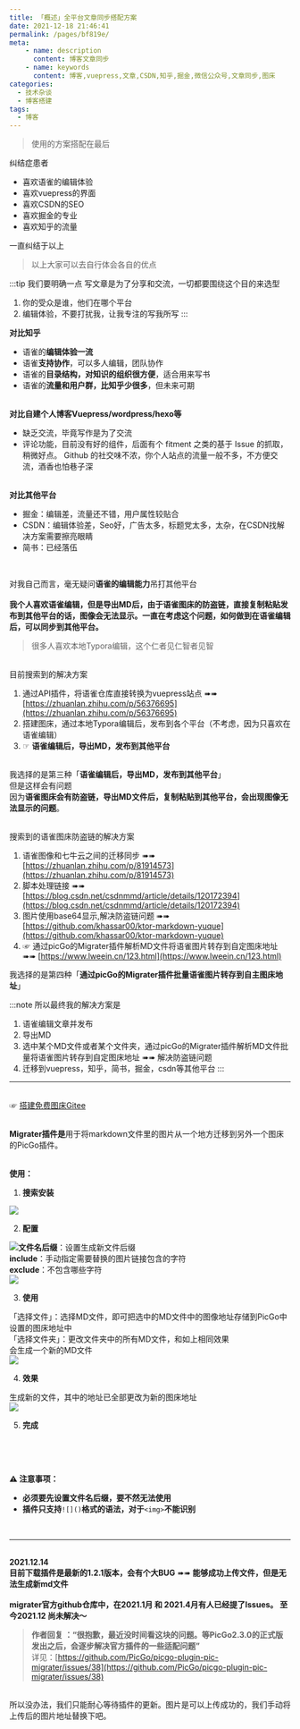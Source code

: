 ```yaml
---
title: 「概述」全平台文章同步搭配方案
date: 2021-12-18 21:46:41
permalink: /pages/bf819e/
meta:
    - name: description
      content: 博客文章同步
    - name: keywords
      content: 博客,vuepress,文章,CSDN,知乎,掘金,微信公众号,文章同步,图床
categories:
  - 技术杂谈
  - 博客搭建
tags:
  - 博客
---
```

> 使用的方案搭配在最后



纠结症患者

- 喜欢语雀的编辑体验
- 喜欢vuepress的界面
- 喜欢CSDN的SEO
- 喜欢掘金的专业
- 喜欢知乎的流量

<!-- more -->

一直纠结于以上
> 以上大家可以去自行体会各自的优点

:::tip 我们要明确一点
写文章是为了分享和交流，一切都要围绕这个目的来选型

1. 你的受众是谁，他们在哪个平台
1. 编辑体验，不要打扰我，让我专注的写我所写
:::


**对比知乎**
- 语雀的**编辑体验一流**
- 语雀**支持协作**，可以多人编辑，团队协作
- 语雀的**目录结构，对知识的组织很方便**，适合用来写书
- 语雀的**流量和用户群，比知乎少很多**，但未来可期


<br />**对比自建个人博客Vuepress/wordpress/hexo等**
- 缺乏交流，毕竟写作是为了交流
- 评论功能，目前没有好的组件，后面有个 fitment 之类的基于 Issue 的抓取，稍微好点。 Github 的社交味不浓，你个人站点的流量一般不多，不方便交流，酒香也怕巷子深


<br />**对比其他平台**
- 掘金：编辑差，流量还不错，用户属性较贴合
- CSDN：编辑体验差，Seo好，广告太多，标题党太多，太杂，在CSDN找解决方案需要擦亮眼睛
- 简书：已经落伍

​

对我自己而言，毫无疑问**语雀的编辑能力**吊打其他平台<br />
<br />**我个人喜欢语雀编辑，但是导出MD后，由于语雀图床的防盗链，直接复制粘贴发布到其他平台的话，图像会无法显示。一直在考虑这个问题，如何做到在语雀编辑后，可以同步到其他平台。**
> 很多人喜欢本地Typora编辑，这个仁者见仁智者见智


<br />目前搜索到的解决方案

1. 通过API插件，将语雀仓库直接转换为vuepress站点  ➠➠  [https://zhuanlan.zhihu.com/p/56376695](https://zhuanlan.zhihu.com/p/56376695)
1. 搭建图床，通过本地Typora编辑后，发布到各个平台（不考虑，因为只喜欢在语雀编辑）
1. ☞ **语雀编辑后，导出MD，发布到其他平台**


<br />我选择的是第三种「**语雀编辑后，导出MD，发布到其他平台**」<br />但是这样会有问题<br />因为**语雀图床会有防盗链，导出MD文件后，复制粘贴到其他平台，会出现图像无法显示的问题**。<br />​

搜索到的语雀图床防盗链的解决方案

1. 语雀图像和七牛云之间的迁移同步 ➠➠ [https://zhuanlan.zhihu.com/p/81914573](https://zhuanlan.zhihu.com/p/81914573)​
1. 脚本处理链接  ➠➠ [https://blog.csdn.net/csdnmmd/article/details/120172394](https://blog.csdn.net/csdnmmd/article/details/120172394)
1. 图片使用base64显示,解决防盗链问题 ➠➠ [https://github.com/khassar00/ktor-markdown-yuque](https://github.com/khassar00/ktor-markdown-yuque)
1. ☞ 通过picGo的Migrater插件解析MD文件将语雀图片转存到自定图床地址 ➠➠ [https://www.lweein.cn/123.html](https://www.lweein.cn/123.html)



我选择的是第四种「**通过picGo的Migrater插件批量语雀图片转存到自主图床地址**」<br />

:::note 所以最终我的解决方案是

1. 语雀编辑文章并发布
1. 导出MD
1. 选中某个MD文件或者某个文件夹，通过picGo的Migrater插件解析MD文件批量将语雀图片转存到自定图床地址 ➠➠ 解决防盗链问题
1. 迁移到vuepress，知乎，简书，掘金，csdn等其他平台
:::



---


<br />☞ [搭建免费图床Gitee](https://www.yuque.com/weig/dzh/gn8v5s)<br />​

**Migrater插件是**用于将markdown文件里的图片从一个地方迁移到另外一个图床的PicGo插件。<br />**​**

**使用：**

1. **搜索安装**

![](https://gitee.com/isgangzi/image-store/raw/master/img/picgo-Migrater-1.png)

2. **配置**

![](https://gitee.com/isgangzi/image-store/raw/master/img/picgo-Migrater-4.png)**文件名后缀**：设置生成新文件后缀<br />**include**：手动指定需要替换的图片链接包含的字符<br />**exclude**：不包含哪些字符<br />![](https://gitee.com/isgangzi/image-store/raw/master/img/picgo-Migrater-3.png)

3. **使用**

「选择文件」：选择MD文件，即可把选中的MD文件中的图像地址存储到PicGo中设置的图床地址中<br />「选择文件夹」：更改文件夹中的所有MD文件，和如上相同效果<br />会生成一个新的MD文件<br />![](https://gitee.com/isgangzi/image-store/raw/master/img/picgo-Migrater-2.png)

4. **效果**

生成新的文件，其中的地址已全部更改为新的图床地址<br />![](https://gitee.com/isgangzi/image-store/raw/master/img/picgo-Migrater-5.png)

5. **完成**

**​**

**​**

**⚠️ 注意事项：**

- **必须要先设置文件名后缀，要不然无法使用**
- **插件只支持**`![]()`**格式的语法，对于**`<img>`**不能识别**

**​**<br />

---


<br />**2021.12.14**<br />**目前下载插件是最新的1.2.1版本，会有个大BUG** ➠➠ **能够成功上传文件，但是无法生成新md文件**<br />
<br />**migrater官方github仓库中，在2021.1月 和 2021.4月有人已经提了Issues。 至今2021.12 尚未解决～**
> **作者回复 ：“很抱歉，最近没时间看这块的问题。等PicGo2.3.0的正式版发出之后，会逐步解决官方插件的一些适配问题”**
> ​<br />
> 详见：[https://github.com/PicGo/picgo-plugin-pic-migrater/issues/38](https://github.com/PicGo/picgo-plugin-pic-migrater/issues/38)

<br />
所以没办法，我们只能耐心等待插件的更新。图片是可以上传成功的，我们手动将上传后的图片地址替换下吧。
<br />

